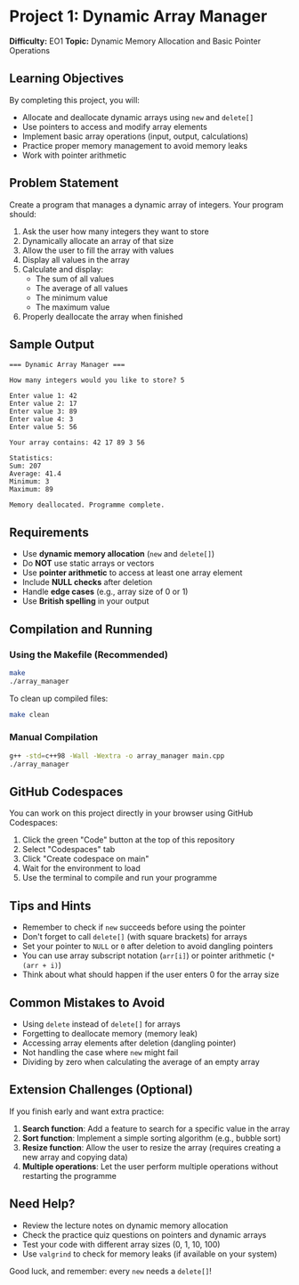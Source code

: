 # Project 1: Dynamic Array Manager

**Difficulty:** EO1
**Topic:** Dynamic Memory Allocation and Basic Pointer Operations

## Learning Objectives

By completing this project, you will:
- Allocate and deallocate dynamic arrays using `new` and `delete[]`
- Use pointers to access and modify array elements
- Implement basic array operations (input, output, calculations)
- Practice proper memory management to avoid memory leaks
- Work with pointer arithmetic

## Problem Statement

Create a program that manages a dynamic array of integers. Your program should:

1. Ask the user how many integers they want to store
2. Dynamically allocate an array of that size
3. Allow the user to fill the array with values
4. Display all values in the array
5. Calculate and display:
   - The sum of all values
   - The average of all values
   - The minimum value
   - The maximum value
6. Properly deallocate the array when finished

## Sample Output

```
=== Dynamic Array Manager ===

How many integers would you like to store? 5

Enter value 1: 42
Enter value 2: 17
Enter value 3: 89
Enter value 4: 3
Enter value 5: 56

Your array contains: 42 17 89 3 56

Statistics:
Sum: 207
Average: 41.4
Minimum: 3
Maximum: 89

Memory deallocated. Programme complete.
```

## Requirements

- Use **dynamic memory allocation** (`new` and `delete[]`)
- Do **NOT** use static arrays or vectors
- Use **pointer arithmetic** to access at least one array element
- Include **NULL checks** after deletion
- Handle **edge cases** (e.g., array size of 0 or 1)
- Use **British spelling** in your output

## Compilation and Running

### Using the Makefile (Recommended)

```bash
make
./array_manager
```

To clean up compiled files:
```bash
make clean
```

### Manual Compilation

```bash
g++ -std=c++98 -Wall -Wextra -o array_manager main.cpp
./array_manager
```

## GitHub Codespaces

You can work on this project directly in your browser using GitHub Codespaces:

1. Click the green "Code" button at the top of this repository
2. Select "Codespaces" tab
3. Click "Create codespace on main"
4. Wait for the environment to load
5. Use the terminal to compile and run your programme

## Tips and Hints

- Remember to check if `new` succeeds before using the pointer
- Don't forget to call `delete[]` (with square brackets) for arrays
- Set your pointer to `NULL` or `0` after deletion to avoid dangling pointers
- You can use array subscript notation (`arr[i]`) or pointer arithmetic (`*(arr + i)`)
- Think about what should happen if the user enters 0 for the array size

## Common Mistakes to Avoid

- Using `delete` instead of `delete[]` for arrays
- Forgetting to deallocate memory (memory leak)
- Accessing array elements after deletion (dangling pointer)
- Not handling the case where `new` might fail
- Dividing by zero when calculating the average of an empty array

## Extension Challenges (Optional)

If you finish early and want extra practice:

1. **Search function**: Add a feature to search for a specific value in the array
2. **Sort function**: Implement a simple sorting algorithm (e.g., bubble sort)
3. **Resize function**: Allow the user to resize the array (requires creating a new array and copying data)
4. **Multiple operations**: Let the user perform multiple operations without restarting the programme

## Need Help?

- Review the lecture notes on dynamic memory allocation
- Check the practice quiz questions on pointers and dynamic arrays
- Test your code with different array sizes (0, 1, 10, 100)
- Use `valgrind` to check for memory leaks (if available on your system)

Good luck, and remember: every `new` needs a `delete[]`!
